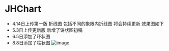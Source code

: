 # JHChart

- 4.14日上传第一版  折线图 包括不同的象限内折线图 将会持续更新 效果图如下
- 5.3日上传更新版  新增了饼状图初稿
- 6.5日添加了环状图
- 8.8日添加了柱状图
![image](https://raw.githubusercontent.com/China131/JHChart/master/JHChartDemo/GIFResource/0011.gif)
